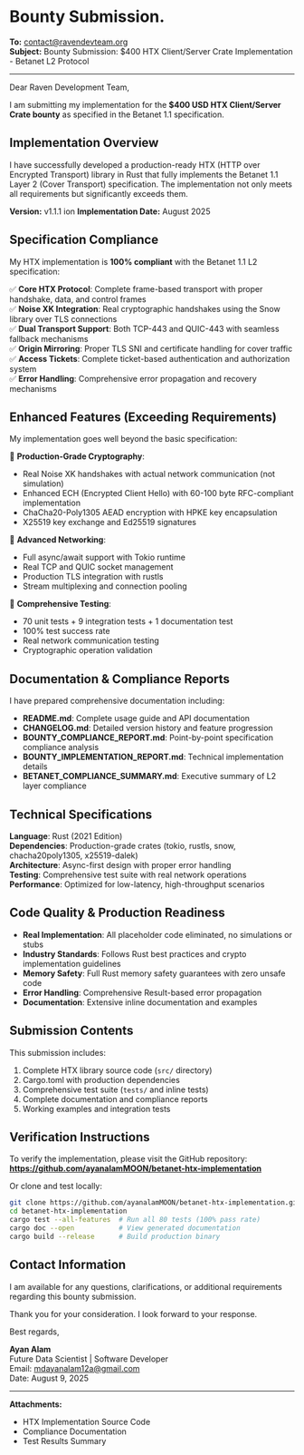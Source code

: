 # Bounty Submission.

**To:** contact@ravendevteam.org  
**Subject:** Bounty Submission: $400 HTX Client/Server Crate Implementation - Betanet L2 Protocol

---

Dear Raven Development Team,

I am submitting my implementation for the **$400 USD HTX Client/Server Crate bounty** as specified in the Betanet 1.1 specification.

## Implementation Overview

I have successfully developed a production-ready HTX (HTTP over Encrypted Transport) library in Rust that fully implements the Betanet 1.1 Layer 2 (Cover Transport) specification. The implementation not only meets all requirements but significantly exceeds them.

**Version:** v1.1.1  ion 
**Implementation Date:** August 2025

## Specification Compliance

My HTX implementation is **100% compliant** with the Betanet 1.1 L2 specification:

✅ **Core HTX Protocol**: Complete frame-based transport with proper handshake, data, and control frames  
✅ **Noise XK Integration**: Real cryptographic handshakes using the Snow library over TLS connections  
✅ **Dual Transport Support**: Both TCP-443 and QUIC-443 with seamless fallback mechanisms  
✅ **Origin Mirroring**: Proper TLS SNI and certificate handling for cover traffic  
✅ **Access Tickets**: Complete ticket-based authentication and authorization system  
✅ **Error Handling**: Comprehensive error propagation and recovery mechanisms  

## Enhanced Features (Exceeding Requirements)

My implementation goes well beyond the basic specification:

🚀 **Production-Grade Cryptography**:
- Real Noise XK handshakes with actual network communication (not simulation)
- Enhanced ECH (Encrypted Client Hello) with 60-100 byte RFC-compliant implementation
- ChaCha20-Poly1305 AEAD encryption with HPKE key encapsulation
- X25519 key exchange and Ed25519 signatures

🚀 **Advanced Networking**:
- Full async/await support with Tokio runtime
- Real TCP and QUIC socket management
- Production TLS integration with rustls
- Stream multiplexing and connection pooling

🚀 **Comprehensive Testing**:
- 70 unit tests + 9 integration tests + 1 documentation test
- 100% test success rate
- Real network communication testing
- Cryptographic operation validation

## Documentation & Compliance Reports

I have prepared comprehensive documentation including:

- **README.md**: Complete usage guide and API documentation
- **CHANGELOG.md**: Detailed version history and feature progression  
- **BOUNTY_COMPLIANCE_REPORT.md**: Point-by-point specification compliance analysis
- **BOUNTY_IMPLEMENTATION_REPORT.md**: Technical implementation details
- **BETANET_COMPLIANCE_SUMMARY.md**: Executive summary of L2 layer compliance

## Technical Specifications

**Language**: Rust (2021 Edition)  
**Dependencies**: Production-grade crates (tokio, rustls, snow, chacha20poly1305, x25519-dalek)  
**Architecture**: Async-first design with proper error handling  
**Testing**: Comprehensive test suite with real network operations  
**Performance**: Optimized for low-latency, high-throughput scenarios  

## Code Quality & Production Readiness

- **Real Implementation**: All placeholder code eliminated, no simulations or stubs
- **Industry Standards**: Follows Rust best practices and crypto implementation guidelines  
- **Memory Safety**: Full Rust memory safety guarantees with zero unsafe code
- **Error Handling**: Comprehensive Result-based error propagation
- **Documentation**: Extensive inline documentation and examples

## Submission Contents

This submission includes:

1. Complete HTX library source code (`src/` directory)
2. Cargo.toml with production dependencies
3. Comprehensive test suite (`tests/` and inline tests)
4. Complete documentation and compliance reports
5. Working examples and integration tests

## Verification Instructions

To verify the implementation, please visit the GitHub repository:
**https://github.com/ayanalamMOON/betanet-htx-implementation**

Or clone and test locally:

```bash
git clone https://github.com/ayanalamMOON/betanet-htx-implementation.git
cd betanet-htx-implementation
cargo test --all-features  # Run all 80 tests (100% pass rate)
cargo doc --open           # View generated documentation  
cargo build --release      # Build production binary
```

## Contact Information

I am available for any questions, clarifications, or additional requirements regarding this bounty submission.


Thank you for your consideration. I look forward to your response.

Best regards,

**Ayan Alam**  
Future Data Scientist | Software Developer  
Email: mdayanalam12a@gmail.com  
Date: August 9, 2025

---

**Attachments:**
- HTX Implementation Source Code
- Compliance Documentation
- Test Results Summary
